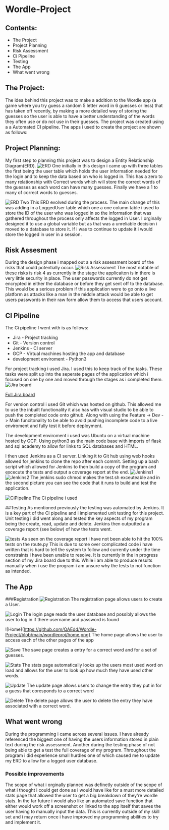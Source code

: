 # Wordle-Project

## Contents:
* The Project
* Project Planning
* Risk Assessment
* Ci Pipeline
* Testing
* The App
* What went wrong

## The Project:
The idea behind this project was to make a addition to the Wordle app (a game where you try guess a random 5 letter word in 6 guesses or less) that has taken off recently, by making a more detailed way of storing the guesses so the user is able to have a better understanding of the words they often use or do not use in their guesses.
The project was created using a a Automated CI pipeline. The apps i used to create the project are shown as follows:


##  Project Planning:
My first step to planning this project was to design a Entity Relationship Diagram(ERD). 
![ERD One](https://github.com/QAEdd/Wordle-Project/blob/main/wordleproj/V1drawio.png)
initially in this design i came up with three tables the first being the user table which holds the user information needed for the login and to keep the data based on who is logged in. This has a zero to many relationship with Correct words which will store the correct words of the guesses as each word can have many guesses. Finally we have a 1 to many of correct words to guesses.

![ERD Two](https://github.com/QAEdd/Wordle-Project/blob/main/wordleproj/final%20databasescheme.png)
This ERD  evolved during the process. The main change of this was adding in a LoggedUser table which one a one column table i used to store the ID of the user who was logged in so the information that was gathered throughout the process only affects the logged in User. I orginally designed it to use a global variable but as that was a unreliable decision i moved to a database to store it. If i was to continue to update it i would store the logged in user in a session. 

## Risk Assesment
During the design phase i mapped out a a risk assessment board of the risks that could potentially occur. 
![Risk Assessment](https://github.com/QAEdd/Wordle-Project/blob/main/wordleproj/2022-03-10%2014_21_24-Window.png)
The most notable of these risks is risk 4 as currently in the stage the applicaiton is in there is very little security in place. The user passwords currently do not get encrypted in either the database or before they get sent off to the database. This would be a serious problem if this application were to go onto a live platform as attacks like a man in the middle attack would be able to get users passwords in their raw form allow them to access that users account. 

## CI Pipeline
The Ci pipeline I went with is as follows:
* Jira - Project tracking
* Git - Version control
* Jenkins - CI server
* GCP - Virtual machines hosting the app and database
* development enviroment - Python3


For project tracking i used Jira. I used this to keep track of the tasks. These tasks were split up into the seperate pages of the application which i focused on one by one and moved through the stages as i completed them.
![Jira board](https://github.com/QAEdd/Wordle-Project/blob/main/wordleproj/Jiraboard2.png)

[Full Jira board](https://jack-middleton.atlassian.net/jira/software/projects/WOR/boards/6)

For version control i used Git which was hosted on github. This allowed me to use the inbuilt functionality it also has with visual studio to be able to push the completed code onto github. Along with using the Feature -> Dev -> Main funcitonality to be able to avoid pushing incomplete code to a live enviroment and fully test it before deployment. 

The development enviroment i used was Ubuntu on a virtual machine hosted by GCP. Using python3 as the main code base with imports of flask and sql academy to allow for links to SQL databases and HTML. 

I then used Jenkins as a CI server. Linking it to Git hub using web hooks allowed for jenkins to clone the repo after each commit. Setting up a bash script which allowed for Jenkins to then build a copy of the program and excecute the tests and output a coverage report at the end.
![Jenkins1](https://github.com/QAEdd/Wordle-Project/blob/main/wordleproj/jenkis%20code.png)
![Jenkins2](https://github.com/QAEdd/Wordle-Project/blob/main/wordleproj/Jenkins%20script.png)
The jenkins sudo chmod makes the test.sh exceuteable and in the second picture you can see the code that it runs to build and test the application.

![CiPipeline](https://github.com/QAEdd/Wordle-Project/blob/main/wordleproj/cipipeline.png)
The Ci pipeline i used

##Testing
As mentioned previously the testing was automated by Jenkins. It is a key part of the CI pipeline and i implemented unit testing for this project.
Unit testing i did went along and tested the key aspects of my program being the create, read, update and delete.  Jenkins then outputted a a coverage report (see below) of how the tests went.

![tests](https://github.com/QAEdd/Wordle-Project/blob/main/wordleproj/Coverage%20report.png)
As seen on the coverage report i have not been able to hit the 100% tests on the route.py This is due to some over complicated code i have written that is hard to tell the system to follow and currently under the time constraints i have been unable to resolve. It is currently in the in progress section of my Jira board due to this. While i am able to produce results manually when i use the program i am unsure why the tests to not function as intended.

## The App

###Registration 
![Registration](https://github.com/QAEdd/Wordle-Project/blob/main/wordleproj/registration.png)
The registration page allows users to create a User.

![Login](https://github.com/QAEdd/Wordle-Project/blob/main/wordleproj/login.png)
The login page reads the user database and possibly allows the user to log in if there username and password is found

![Home](https://github.com/QAEdd/Wordle-Project/blob/main/wordleproj/home.png}
The home page allows the user to access each of the other pages of the app

![Save](https://github.com/QAEdd/Wordle-Project/blob/main/wordleproj/save.png)
The save page creates a entry for a correct word and for a set of guesses.

![Stats](https://github.com/QAEdd/Wordle-Project/blob/main/wordleproj/stats.pn)
The stats page automatically looks up the users most used word on load and allows for the user to look up how much they have used other words.

![Update](https://github.com/QAEdd/Wordle-Project/blob/main/wordleproj/update.png)
The update page allows users to change the entry they put in for a guess that coresponds to a correct word

![Delete](https://github.com/QAEdd/Wordle-Project/blob/main/wordleproj/delete.png)
The delete page allows the user to delete the entry they have associated with a correct word.


## What went wrong 

During the programming i came across several issues. I have already referenced the biggest one of having the users information stored in plain text during the risk assessment. Another during the testing phase of not being able to get a test the full coverage of my program. Throughout the program i did experience small hurdles one of which caused me to update my ERD to allow for a logged user database. 

### Possible improvements
The scope of what i orginally planned was definetly outside of the scope of what i thought i could get done as i would have like for a must more detailed stats page that allowed the user to get a big breakdown of they're wordle stats. In the far future i would also like an automated save function that either would work off a screenshot or linked to the app itself that saves the user having to manually input the data. This is currently outside of my skill set and i may return once i have improved my programming abilities to try and implement it.

